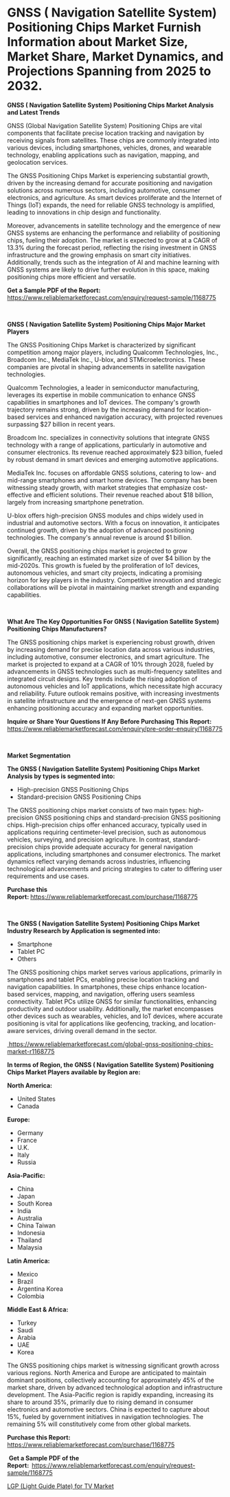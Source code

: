 <p><h1>GNSS ( Navigation Satellite System) Positioning Chips Market Furnish Information about Market Size, Market Share, Market Dynamics, and Projections Spanning from 2025 to 2032.</h1></p><p><strong>GNSS ( Navigation Satellite System) Positioning Chips Market Analysis and Latest Trends</strong></p>
<p><p>GNSS (Global Navigation Satellite System) Positioning Chips are vital components that facilitate precise location tracking and navigation by receiving signals from satellites. These chips are commonly integrated into various devices, including smartphones, vehicles, drones, and wearable technology, enabling applications such as navigation, mapping, and geolocation services.</p><p>The GNSS Positioning Chips Market is experiencing substantial growth, driven by the increasing demand for accurate positioning and navigation solutions across numerous sectors, including automotive, consumer electronics, and agriculture. As smart devices proliferate and the Internet of Things (IoT) expands, the need for reliable GNSS technology is amplified, leading to innovations in chip design and functionality. </p><p>Moreover, advancements in satellite technology and the emergence of new GNSS systems are enhancing the performance and reliability of positioning chips, fueling their adoption. The market is expected to grow at a CAGR of 13.3% during the forecast period, reflecting the rising investment in GNSS infrastructure and the growing emphasis on smart city initiatives. Additionally, trends such as the integration of AI and machine learning with GNSS systems are likely to drive further evolution in this space, making positioning chips more efficient and versatile.</p></p>
<p><strong>Get a Sample PDF of the Report:&nbsp;</strong> <a href="https://www.reliablemarketforecast.com/enquiry/request-sample/1168775?utm_campaign=1140&utm_medium=2&utm_source=Github&utm_content=ia&utm_term=13022025&utm_id=gnss-navigation-satellite-system-positioning-chips">https://www.reliablemarketforecast.com/enquiry/request-sample/1168775</a></p>
<p>&nbsp;</p>
<p><strong>GNSS ( Navigation Satellite System) Positioning Chips Major Market Players</strong></p>
<p><p>The GNSS Positioning Chips Market is characterized by significant competition among major players, including Qualcomm Technologies, Inc., Broadcom Inc., MediaTek Inc., U-blox, and STMicroelectronics. These companies are pivotal in shaping advancements in satellite navigation technologies.</p><p>Qualcomm Technologies, a leader in semiconductor manufacturing, leverages its expertise in mobile communication to enhance GNSS capabilities in smartphones and IoT devices. The company's growth trajectory remains strong, driven by the increasing demand for location-based services and enhanced navigation accuracy, with projected revenues surpassing $27 billion in recent years.</p><p>Broadcom Inc. specializes in connectivity solutions that integrate GNSS technology with a range of applications, particularly in automotive and consumer electronics. Its revenue reached approximately $23 billion, fueled by robust demand in smart devices and emerging automotive applications.</p><p>MediaTek Inc. focuses on affordable GNSS solutions, catering to low- and mid-range smartphones and smart home devices. The company has been witnessing steady growth, with market strategies that emphasize cost-effective and efficient solutions. Their revenue reached about $18 billion, largely from increasing smartphone penetration.</p><p>U-blox offers high-precision GNSS modules and chips widely used in industrial and automotive sectors. With a focus on innovation, it anticipates continued growth, driven by the adoption of advanced positioning technologies. The company's annual revenue is around $1 billion.</p><p>Overall, the GNSS positioning chips market is projected to grow significantly, reaching an estimated market size of over $4 billion by the mid-2020s. This growth is fueled by the proliferation of IoT devices, autonomous vehicles, and smart city projects, indicating a promising horizon for key players in the industry. Competitive innovation and strategic collaborations will be pivotal in maintaining market strength and expanding capabilities.</p></p>
<p>&nbsp;</p>
<p><strong>What Are The Key Opportunities For GNSS ( Navigation Satellite System) Positioning Chips Manufacturers?</strong></p>
<p><p>The GNSS positioning chips market is experiencing robust growth, driven by increasing demand for precise location data across various industries, including automotive, consumer electronics, and smart agriculture. The market is projected to expand at a CAGR of 10% through 2028, fueled by advancements in GNSS technologies such as multi-frequency satellites and integrated circuit designs. Key trends include the rising adoption of autonomous vehicles and IoT applications, which necessitate high accuracy and reliability. Future outlook remains positive, with increasing investments in satellite infrastructure and the emergence of next-gen GNSS systems enhancing positioning accuracy and expanding market opportunities.</p></p>
<p><strong>Inquire or Share Your Questions If Any Before Purchasing This Report:</strong> <a href="https://www.reliablemarketforecast.com/enquiry/pre-order-enquiry/1168775?utm_campaign=1140&utm_medium=2&utm_source=Github&utm_content=ia&utm_term=13022025&utm_id=gnss-navigation-satellite-system-positioning-chips">https://www.reliablemarketforecast.com/enquiry/pre-order-enquiry/1168775</a></p>
<p>&nbsp;</p>
<p><strong>Market Segmentation</strong></p>
<p><strong>The GNSS ( Navigation Satellite System) Positioning Chips Market Analysis by types is segmented into:</strong></p>
<p><ul><li>High-precision GNSS Positioning Chips</li><li>Standard-precision GNSS Positioning Chips</li></ul></p>
<p><p>The GNSS positioning chips market consists of two main types: high-precision GNSS positioning chips and standard-precision GNSS positioning chips. High-precision chips offer enhanced accuracy, typically used in applications requiring centimeter-level precision, such as autonomous vehicles, surveying, and precision agriculture. In contrast, standard-precision chips provide adequate accuracy for general navigation applications, including smartphones and consumer electronics. The market dynamics reflect varying demands across industries, influencing technological advancements and pricing strategies to cater to differing user requirements and use cases.</p></p>
<p><strong>Purchase this Report:&nbsp;</strong><a href="https://www.reliablemarketforecast.com/purchase/1168775?utm_campaign=1140&utm_medium=2&utm_source=Github&utm_content=ia&utm_term=13022025&utm_id=gnss-navigation-satellite-system-positioning-chips">https://www.reliablemarketforecast.com/purchase/1168775</a></p>
<p>&nbsp;</p>
<p><strong>The GNSS ( Navigation Satellite System) Positioning Chips Market Industry Research by Application is segmented into:</strong></p>
<p><ul><li>Smartphone</li><li>Tablet PC</li><li>Others</li></ul></p>
<p><p>The GNSS positioning chips market serves various applications, primarily in smartphones and tablet PCs, enabling precise location tracking and navigation capabilities. In smartphones, these chips enhance location-based services, mapping, and navigation, offering users seamless connectivity. Tablet PCs utilize GNSS for similar functionalities, enhancing productivity and outdoor usability. Additionally, the market encompasses other devices such as wearables, vehicles, and IoT devices, where accurate positioning is vital for applications like geofencing, tracking, and location-aware services, driving overall demand in the sector.</p></p>
<p><a href="https://www.reliablemarketforecast.com/global-gnss-positioning-chips-market-r1168775?utm_campaign=1140&utm_medium=2&utm_source=Github&utm_content=ia&utm_term=13022025&utm_id=gnss-navigation-satellite-system-positioning-chips">&nbsp;https://www.reliablemarketforecast.com/global-gnss-positioning-chips-market-r1168775</a></p>
<p><strong>In terms of Region, the GNSS ( Navigation Satellite System) Positioning Chips Market Players available by Region are:</strong></p>
<p>
    <p> <strong> North America: </strong>
        <ul>
            <li>United States</li>
            <li>Canada</li>
        </ul>
        </p> 
    <p> <strong> Europe: </strong>
        <ul>
            <li>Germany</li>
            <li>France</li>
            <li>U.K.</li>
            <li>Italy</li>
            <li>Russia</li>
        </ul>
        </p> 
    <p> <strong> Asia-Pacific: </strong>
        <ul>
            <li>China</li>
            <li>Japan</li>
            <li>South Korea</li>
            <li>India</li>
            <li>Australia</li>
            <li>China Taiwan</li>
            <li>Indonesia</li>
            <li>Thailand</li>
            <li>Malaysia</li>
        </ul>
        </p> 
    <p> <strong> Latin America: </strong>
        <ul>
            <li>Mexico</li>
            <li>Brazil</li>
            <li>Argentina Korea</li>
            <li>Colombia</li>
        </ul>
        </p> 
    <p> <strong> Middle East & Africa: </strong>
        <ul>
            <li>Turkey</li>
            <li>Saudi</li>
            <li>Arabia</li>
            <li>UAE</li>
            <li>Korea</li>
        </ul>
    </p>
    </p>
<p><p>The GNSS positioning chips market is witnessing significant growth across various regions. North America and Europe are anticipated to maintain dominant positions, collectively accounting for approximately 45% of the market share, driven by advanced technological adoption and infrastructure development. The Asia-Pacific region is rapidly expanding, increasing its share to around 35%, primarily due to rising demand in consumer electronics and automotive sectors. China is expected to capture about 15%, fueled by government initiatives in navigation technologies. The remaining 5% will constitutively come from other global markets.</p></p>
<p><strong>Purchase this Report: </strong><a href="https://www.reliablemarketforecast.com/purchase/1168775?utm_campaign=1140&utm_medium=2&utm_source=Github&utm_content=ia&utm_term=13022025&utm_id=gnss-navigation-satellite-system-positioning-chips">https://www.reliablemarketforecast.com/purchase/1168775</a></p>
<p>&nbsp;<strong>Get a Sample PDF of the Report:&nbsp;&nbsp;</strong><a href="https://www.reliablemarketforecast.com/enquiry/request-sample/1168775?utm_campaign=1140&utm_medium=2&utm_source=Github&utm_content=ia&utm_term=13022025&utm_id=gnss-navigation-satellite-system-positioning-chips">https://www.reliablemarketforecast.com/enquiry/request-sample/1168775</a></p>
<p><strong></strong></p>
<p><p><a href="https://github.com/AKSHATREPORTPRIME/Market-Research-Report-List-7/blob/main/lgp-light-guide-plate-for-tv-market.md?utm_campaign=1140&utm_medium=2&utm_source=Github&utm_content=ia&utm_term=13022025&utm_id=gnss-navigation-satellite-system-positioning-chips">LGP (Light Guide Plate) for TV Market</a></p></p>